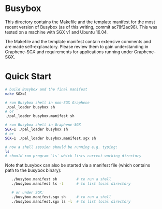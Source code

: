 # Busybox

This directory contains the Makefile and the template manifest for the most
recent version of Busybox (as of this writing, commit ac78f2ac96). This was
tested on a machine with SGX v1 and Ubuntu 16.04.

The Makefile and the template manifest contain extensive comments and are made
self-explanatory. Please review them to gain understanding in Graphene-SGX
and requirements for applications running under Graphene-SGX.

# Quick Start

```sh
# build Busybox and the final manifest
make SGX=1

# run Busybox shell in non-SGX Graphene
./pal_loader busybox sh
# or
./pal_loader busybox.manifest sh

# run Busybox shell in Graphene-SGX
SGX=1 ./pal_loader busybox sh
# or
SGX=1 ./pal_loader busybox.manifest.sgx sh

# now a shell session should be running e.g. typing:
ls
# should run program `ls` which lists current working directory
```

Note that busybox can also be started via a manifest file (which contains path
to the busybox binary):

```sh
   ./busybox.manifest sh         # to run a shell
   ./busybox.manifest ls -l      # to list local directory

   # or under SGX:
   ./busybox.manifest.sgx sh     # to run a shell
   ./busybox.manifest.sgx ls -l  # to list local directory
```
